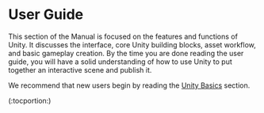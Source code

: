 User Guide
==========


This section of the Manual is focused on the features and functions of Unity.  It discusses the interface, core Unity building blocks, asset workflow, and basic gameplay creation.  By the time you are done reading the user guide, you will have a solid understanding of how to use Unity to put together an interactive scene and publish it.

We recommend that new users begin by reading the [Unity Basics](UnityBasics.html) section.

(:tocportion:)
